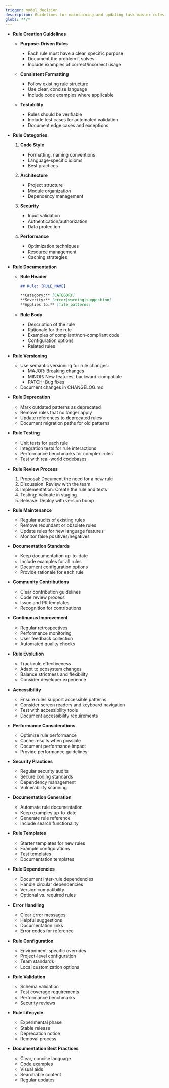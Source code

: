 ```yaml
---
trigger: model_decision
description: Guidelines for maintaining and updating task-master rules
globs: **/*
---
```


- **Rule Creation Guidelines**

  - **Purpose-Driven Rules**

    - Each rule must have a clear, specific purpose
    - Document the problem it solves
    - Include examples of correct/incorrect usage

  - **Consistent Formatting**

    - Follow existing rule structure
    - Use clear, concise language
    - Include code examples where applicable

  - **Testability**
    - Rules should be verifiable
    - Include test cases for automated validation
    - Document edge cases and exceptions

- **Rule Categories**

  1. **Code Style**

     - Formatting, naming conventions
     - Language-specific idioms
     - Best practices

  2. **Architecture**

     - Project structure
     - Module organization
     - Dependency management

  3. **Security**

     - Input validation
     - Authentication/authorization
     - Data protection

  4. **Performance**
     - Optimization techniques
     - Resource management
     - Caching strategies

- **Rule Documentation**

  - **Rule Header**

    ```markdown
    ## Rule: [RULE_NAME]

    **Category:** [CATEGORY]  
    **Severity:** [error|warning|suggestion]
    **Applies to:** [file patterns]
    ```

  - **Rule Body**
    - Description of the rule
    - Rationale for the rule
    - Examples of compliant/non-compliant code
    - Configuration options
    - Related rules

- **Rule Versioning**

  - Use semantic versioning for rule changes:
    - MAJOR: Breaking changes
    - MINOR: New features, backward-compatible
    - PATCH: Bug fixes
  - Document changes in CHANGELOG.md

- **Rule Deprecation**

  - Mark outdated patterns as deprecated
  - Remove rules that no longer apply
  - Update references to deprecated rules
  - Document migration paths for old patterns

- **Rule Testing**

  - Unit tests for each rule
  - Integration tests for rule interactions
  - Performance benchmarks for complex rules
  - Test with real-world codebases

- **Rule Review Process**

  1. Proposal: Document the need for a new rule
  2. Discussion: Review with the team
  3. Implementation: Create the rule and tests
  4. Testing: Validate in staging
  5. Release: Deploy with version bump

- **Rule Maintenance**

  - Regular audits of existing rules
  - Remove redundant or obsolete rules
  - Update rules for new language features
  - Monitor false positives/negatives

- **Documentation Standards**

  - Keep documentation up-to-date
  - Include examples for all rules
  - Document configuration options
  - Provide rationale for each rule

- **Community Contributions**

  - Clear contribution guidelines
  - Code review process
  - Issue and PR templates
  - Recognition for contributions

- **Continuous Improvement**

  - Regular retrospectives
  - Performance monitoring
  - User feedback collection
  - Automated quality checks

- **Rule Evolution**

  - Track rule effectiveness
  - Adapt to ecosystem changes
  - Balance strictness and flexibility
  - Consider developer experience

- **Accessibility**

  - Ensure rules support accessible patterns
  - Consider screen readers and keyboard navigation
  - Test with accessibility tools
  - Document accessibility requirements

- **Performance Considerations**

  - Optimize rule performance
  - Cache results when possible
  - Document performance impact
  - Provide performance guidelines

- **Security Practices**

  - Regular security audits
  - Secure coding standards
  - Dependency management
  - Vulnerability scanning

- **Documentation Generation**

  - Automate rule documentation
  - Keep examples up-to-date
  - Generate rule reference
  - Include search functionality

- **Rule Templates**

  - Starter templates for new rules
  - Example configurations
  - Test templates
  - Documentation templates

- **Rule Dependencies**

  - Document inter-rule dependencies
  - Handle circular dependencies
  - Version compatibility
  - Optional vs. required rules

- **Error Handling**

  - Clear error messages
  - Helpful suggestions
  - Documentation links
  - Error codes for reference

- **Rule Configuration**

  - Environment-specific overrides
  - Project-level configuration
  - Team standards
  - Local customization options

- **Rule Validation**

  - Schema validation
  - Test coverage requirements
  - Performance benchmarks
  - Security reviews

- **Rule Lifecycle**

  - Experimental phase
  - Stable release
  - Deprecation notice
  - Removal process

- **Documentation Best Practices**
  - Clear, concise language
  - Code examples
  - Visual aids
  - Searchable content
  - Regular updates
